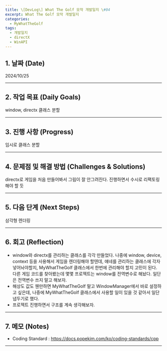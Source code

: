 ```yaml
---
title: \[DevLog\] What The Golf 모작 개발일지 \#04
excerpt: What The Golf 모작 개발일지
categories:
  - MyWhatTheGolf
tags:
  - 개발일지
  - directX
  - WinAPI
---
```

## 1. 날짜 (Date)

2024/10/25

---

## 2. 작업 목표 (Daily Goals)

window, directx 클래스 분할

---

## 3. 진행 사항 (Progress)

임시로 클래스 분할

---

## 4. 문제점 및 해결 방법 (Challenges & Solutions)

directx로 게임을 처음 만들어봐서 그림이 잘 안그려진다. 진행하면서 수시로 리팩토링 해야 할 듯

---

## 5. 다음 단계 (Next Steps)

삼각형 렌더링

---

## 6. 회고 (Reflection)

- window와 directx를 관리하는 클래스를 각각 만들었다. 나중에 window, device, context 등을 사용해서 게임을 렌더링해야 할텐데, 얘네를 관리하는 클래스에 각자 넣어놔야할지, MyWhatTheGolf 클래스에서 한번에 관리해야 할지 고민이 된다. 다른 게임 코드를 찾아봤는데 몇몇 프로젝트는 window를 전역변수로 해놨다. 일단은 전역변수 쓰지 말고 해보자.
- 해상도 값도 웬만하면 MyWhatTheGolf 말고 WindowManager에서 바로 설정하고 싶은데, 나중에 MyWhatTheGolf 클래스에서 사용할 일이 있을 것 같아서 일단 냅두기로 했다.
- 프로젝트 진행하면서 구조를 계속 생각해보자.

---

## 7. 메모 (Notes)

- Coding Standard : https://docs.popekim.com/ko/coding-standards/cpp

---


